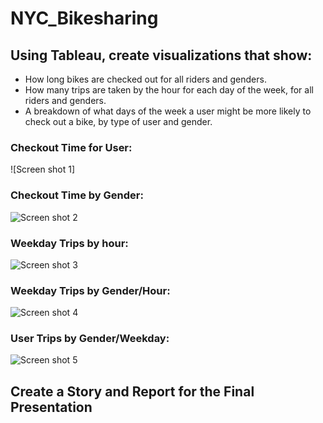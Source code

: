 # NYC_Bikesharing


## Using Tableau, create visualizations that show:

* How long bikes are checked out for all riders and genders.
* How many trips are taken by the hour for each day of the week, for all riders and genders.
* A breakdown of what days of the week a user might be more likely to check out a bike, by type of user and gender.

### Checkout Time for User:

![Screen shot 1]


### Checkout Time by Gender:

![Screen shot 2](https://user-images.githubusercontent.com/95730183/171906429-4d4e2785-d428-42cb-96b8-041fc8dbcc55.png)

### Weekday Trips by hour:

![Screen shot 3](https://user-images.githubusercontent.com/95730183/171906512-56dd452a-333e-4626-a6b8-62d7835ae0d0.png)


### Weekday Trips by Gender/Hour:

![Screen shot 4](https://user-images.githubusercontent.com/95730183/171906552-fdc40b2e-0941-485e-865e-fa77e695f87a.png)


### User Trips by Gender/Weekday:

![Screen shot 5](https://user-images.githubusercontent.com/95730183/171906694-b423065d-83b0-4a89-bbfa-e3f2f9a588be.png)


## Create a Story and Report for the Final Presentation

